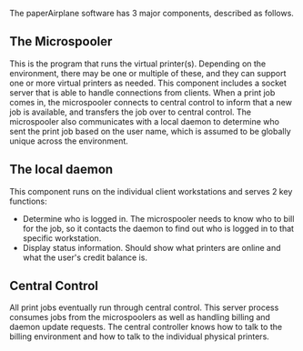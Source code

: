 The paperAirplane software has 3 major components, described as follows.

The Microspooler
----------------
This is the program that runs the virtual printer(s).  Depending on the environment, there may be one or multiple of these, and they can support
one or more virtual printers as needed.  This component includes a socket server that is able to handle connections from clients.  When a print
job comes in, the microspooler connects to central control to inform that a new job is available, and transfers the job over to central control.
The microspooler also communicates with a local daemon to determine who sent the print job based on the user name, which is assumed to be globally
unique across the environment.

The local daemon
----------------
This component runs on the individual client workstations and serves 2 key functions:
 * Determine who is logged in.  The microspooler needs to know who to bill for the job, so it contacts the daemon to find out who is logged in to 
that specific workstation.
 * Display status information.  Should show what printers are online and what the user's credit balance is.

Central Control
---------------
All print jobs eventually run through central control.  This server process consumes jobs from the microspoolers as well as handling billing and
daemon update requests.  The central controller knows how to talk to the billing environment and how to talk to the individual physical printers.

